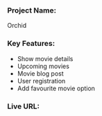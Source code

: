 ### Project Name:
Orchid


### Key Features:
- Show movie details
- Upcoming movies
- Movie blog post
- User registration
- Add favourite movie option


### Live URL: